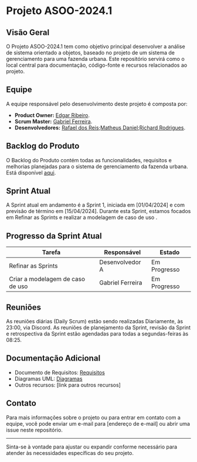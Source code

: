 # Projeto ASOO-2024.1

## Visão Geral
O Projeto ASOO-2024.1 tem como objetivo principal desenvolver a análise de sistema orientado a objetos, baseado no projeto de um sistema de gerenciamento para uma fazenda urbana. Este repositório servirá como o local central para documentação, código-fonte e recursos relacionados ao projeto.

## Equipe
A equipe responsável pelo desenvolvimento deste projeto é composta por:

- **Product Owner:** [Edgar Ribeiro](https://github.com/edgar-rib).
- **Scrum Master:** [Gabriel Ferreira](https://github.com/GabrielFerreira9961).
- **Desenvolvedores:** [Rafael dos Reis](https://github.com/rafaelreis8000);[Matheus Daniel](https://github.com/Matheusdsants);[Richard Rodrigues](https://github.com/Richardrr7).
  

## Backlog do Produto
O Backlog do Produto contém todas as funcionalidades, requisitos e melhorias planejadas para o sistema de gerenciamento da fazenda urbana. Está disponível [aqui](BackLog).

## Sprint Atual
A Sprint atual em andamento é a Sprint 1, iniciada em [01/04/2024] e com previsão de término em [15/04/2024]. Durante esta Sprint, estamos focados em Refinar as Sprints e realizar a modelagem de caso de uso .

## Progresso da Sprint Atual
| Tarefa                          | Responsável      | Estado          |
|---------------------------------|------------------|-----------------|
| Refinar as Sprints              | Desenvolvedor A  | Em Progresso    |
| Criar a modelagem de caso de uso| Gabriel Ferreira | Em Progresso    |

## Reuniões
As reuniões diárias (Daily Scrum) estão sendo realizadas Diariamente, às 23:00, via Discord. As reuniões de planejamento da Sprint, revisão da Sprint e retrospectiva da Sprint estão agendadas para todas a segundas-feiras às 08:25.

## Documentação Adicional
- Documento de Requisitos: [Requisitos](https://github.com/edgar-rib/Project-ASOO-2024.1/blob/main/Requisitos%20do%20Sistema)
- Diagramas UML: [Diagramas](https://github.com/edgar-rib/Project-ASOO-2024.1/tree/main/Diagrama%20UML)
- Outros recursos: [link para outros recursos]

## Contato
Para mais informações sobre o projeto ou para entrar em contato com a equipe, você pode enviar um e-mail para [endereço de e-mail] ou abrir uma issue neste repositório.

---

Sinta-se à vontade para ajustar ou expandir conforme necessário para atender às necessidades específicas do seu projeto.
